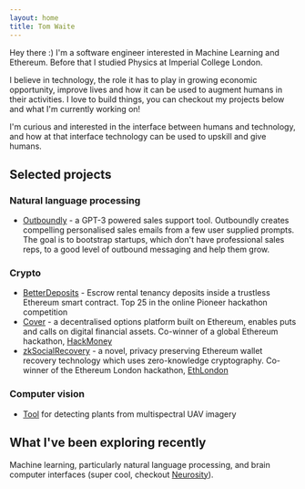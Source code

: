 ```yaml
---
layout: home
title: Tom Waite
---
```


Hey there :) I'm a software engineer interested in Machine Learning and Ethereum. Before that I studied Physics at Imperial College London.

I believe in technology, the role it has to play in growing economic opportunity, improve lives and how it can be used to augment humans in their activities. I love to build things, you can checkout my projects below and what I'm currently working on!

I'm curious and interested in the interface between humans and technology, and how at that interface technology can be used to upskill and give humans.

## Selected projects

### Natural language processing

- [Outboundly](https://www.outboundly.io/) - a GPT-3 powered sales support tool. Outboundly creates compelling personalised sales emails from a few user supplied prompts. The goal is to bootstrap startups, which don't have professional sales reps, to a good level of outbound messaging and help them grow.

### Crypto

- [BetterDeposits](https://betterdeposits.com/) - Escrow rental tenancy deposits inside a trustless Ethereum smart contract. Top 25 in the online Pioneer hackathon competition
- [Cover](https://coveroptions.eth.link/) - a decentralised options platform built on Ethereum, enables puts and calls on digital financial assets. Co-winner of a global Ethereum hackathon, [HackMoney](https://hackathon.money/)
- [zkSocialRecovery](https://www.youtube.com/watch?v=FLQCfkMv6I0&ab_channel=ETHGlobal) - a novel, privacy preserving Ethereum wallet recovery technology which uses zero-knowledge cryptography. Co-winner of the Ethereum London hackathon, [EthLondon](https://ethlondon.com/)

### Computer vision

- [Tool](https://github.com/thomas-waite/computer-vision-thesis) for detecting plants from multispectral UAV imagery

## What I've been exploring recently

Machine learning, particularly natural language processing, and brain computer interfaces (super cool, checkout [Neurosity](https://neurosity.co/)).
